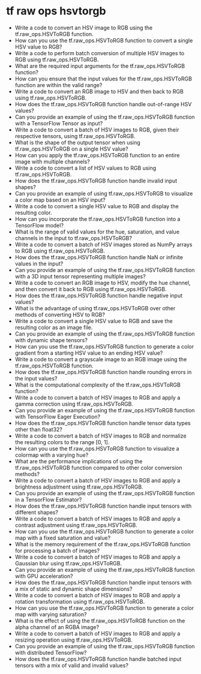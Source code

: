 # tf raw ops hsvtorgb

- Write a code to convert an HSV image to RGB using the tf.raw_ops.HSVToRGB function.
- How can you use the tf.raw_ops.HSVToRGB function to convert a single HSV value to RGB?
- Write a code to perform batch conversion of multiple HSV images to RGB using tf.raw_ops.HSVToRGB.
- What are the required input arguments for the tf.raw_ops.HSVToRGB function?
- How can you ensure that the input values for the tf.raw_ops.HSVToRGB function are within the valid range?
- Write a code to convert an RGB image to HSV and then back to RGB using tf.raw_ops.HSVToRGB.
- How does the tf.raw_ops.HSVToRGB function handle out-of-range HSV values?
- Can you provide an example of using the tf.raw_ops.HSVToRGB function with a TensorFlow Tensor as input?
- Write a code to convert a batch of HSV images to RGB, given their respective tensors, using tf.raw_ops.HSVToRGB.
- What is the shape of the output tensor when using tf.raw_ops.HSVToRGB on a single HSV value?
- How can you apply the tf.raw_ops.HSVToRGB function to an entire image with multiple channels?
- Write a code to convert a list of HSV values to RGB using tf.raw_ops.HSVToRGB.
- How does the tf.raw_ops.HSVToRGB function handle invalid input shapes?
- Can you provide an example of using tf.raw_ops.HSVToRGB to visualize a color map based on an HSV input?
- Write a code to convert a single HSV value to RGB and display the resulting color.
- How can you incorporate the tf.raw_ops.HSVToRGB function into a TensorFlow model?
- What is the range of valid values for the hue, saturation, and value channels in the input to tf.raw_ops.HSVToRGB?
- Write a code to convert a batch of HSV images stored as NumPy arrays to RGB using tf.raw_ops.HSVToRGB.
- How does the tf.raw_ops.HSVToRGB function handle NaN or infinite values in the input?
- Can you provide an example of using the tf.raw_ops.HSVToRGB function with a 3D input tensor representing multiple images?
- Write a code to convert an RGB image to HSV, modify the hue channel, and then convert it back to RGB using tf.raw_ops.HSVToRGB.
- How does the tf.raw_ops.HSVToRGB function handle negative input values?
- What is the advantage of using tf.raw_ops.HSVToRGB over other methods of converting HSV to RGB?
- Write a code to convert a single HSV value to RGB and save the resulting color as an image file.
- Can you provide an example of using the tf.raw_ops.HSVToRGB function with dynamic shape tensors?
- How can you use the tf.raw_ops.HSVToRGB function to generate a color gradient from a starting HSV value to an ending HSV value?
- Write a code to convert a grayscale image to an RGB image using the tf.raw_ops.HSVToRGB function.
- How does the tf.raw_ops.HSVToRGB function handle rounding errors in the input values?
- What is the computational complexity of the tf.raw_ops.HSVToRGB function?
- Write a code to convert a batch of HSV images to RGB and apply a gamma correction using tf.raw_ops.HSVToRGB.
- Can you provide an example of using the tf.raw_ops.HSVToRGB function with TensorFlow Eager Execution?
- How does the tf.raw_ops.HSVToRGB function handle tensor data types other than float32?
- Write a code to convert a batch of HSV images to RGB and normalize the resulting colors to the range [0, 1].
- How can you use the tf.raw_ops.HSVToRGB function to visualize a colormap with a varying hue?
- What are the performance implications of using the tf.raw_ops.HSVToRGB function compared to other color conversion methods?
- Write a code to convert a batch of HSV images to RGB and apply a brightness adjustment using tf.raw_ops.HSVToRGB.
- Can you provide an example of using the tf.raw_ops.HSVToRGB function in a TensorFlow Estimator?
- How does the tf.raw_ops.HSVToRGB function handle input tensors with different shapes?
- Write a code to convert a batch of HSV images to RGB and apply a contrast adjustment using tf.raw_ops.HSVToRGB.
- How can you use the tf.raw_ops.HSVToRGB function to generate a color map with a fixed saturation and value?
- What is the memory requirement of the tf.raw_ops.HSVToRGB function for processing a batch of images?
- Write a code to convert a batch of HSV images to RGB and apply a Gaussian blur using tf.raw_ops.HSVToRGB.
- Can you provide an example of using the tf.raw_ops.HSVToRGB function with GPU acceleration?
- How does the tf.raw_ops.HSVToRGB function handle input tensors with a mix of static and dynamic shape dimensions?
- Write a code to convert a batch of HSV images to RGB and apply a rotation transformation using tf.raw_ops.HSVToRGB.
- How can you use the tf.raw_ops.HSVToRGB function to generate a color map with varying saturation?
- What is the effect of using the tf.raw_ops.HSVToRGB function on the alpha channel of an RGBA image?
- Write a code to convert a batch of HSV images to RGB and apply a resizing operation using tf.raw_ops.HSVToRGB.
- Can you provide an example of using the tf.raw_ops.HSVToRGB function with distributed TensorFlow?
- How does the tf.raw_ops.HSVToRGB function handle batched input tensors with a mix of valid and invalid values?